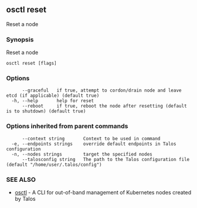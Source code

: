 <!-- markdownlint-disable -->
## osctl reset

Reset a node

### Synopsis

Reset a node

```
osctl reset [flags]
```

### Options

```
      --graceful   if true, attempt to cordon/drain node and leave etcd (if applicable) (default true)
  -h, --help       help for reset
      --reboot     if true, reboot the node after resetting (default is to shutdown) (default true)
```

### Options inherited from parent commands

```
      --context string       Context to be used in command
  -e, --endpoints strings    override default endpoints in Talos configuration
  -n, --nodes strings        target the specified nodes
      --talosconfig string   The path to the Talos configuration file (default "/home/user/.talos/config")
```

### SEE ALSO

* [osctl](osctl.md)	 - A CLI for out-of-band management of Kubernetes nodes created by Talos

